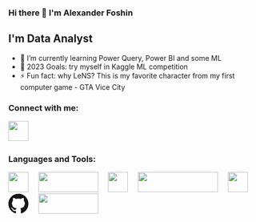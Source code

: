 ### Hi there 👋 I'm Alexander Foshin

## I'm Data Analyst
- 🌱 I’m currently learning Power Query, Power BI and some ML
- 🥅 2023 Goals: try myself in Kaggle ML competition
- ⚡ Fun fact: why LeNS? This is my favorite character from my first computer game - GTA Vice City

### Connect with me:
[<img src="https://raw.githubusercontent.com/gilbarbara/logos/main/logos/telegram.svg" width="40" height="40">](https://t.me/alexander_foshin)

### Languages and Tools:

<img src="https://github.com/gilbarbara/logos/blob/main/logos/python.svg" width="40" height="40">&nbsp;&nbsp;&nbsp;&nbsp;&nbsp;<img src="https://github.com/gilbarbara/logos/blob/main/logos/pandas.svg" width="120" height="40">&nbsp;&nbsp;&nbsp;&nbsp;&nbsp;<img src="https://github.com/gilbarbara/logos/blob/main/logos/postgresql.svg" width="40" height="40">&nbsp;&nbsp;&nbsp;&nbsp;&nbsp;<img src="https://seeklogo.com/images/T/Teradata-logo-B70D0F9DDB-seeklogo.com.png" width="160" height="40">&nbsp;&nbsp;&nbsp;&nbsp;&nbsp;<img src="https://github.com/gilbarbara/logos/blob/main/logos/git.svg" width="40" height="40">&nbsp;&nbsp;&nbsp;&nbsp;&nbsp;<img src="https://raw.githubusercontent.com/github/explore/78df643247d429f6cc873026c0622819ad797942/topics/github/github.png" width="40" height="40">&nbsp;&nbsp;&nbsp;&nbsp;&nbsp;<img src="https://github.com/gilbarbara/logos/blob/main/logos/tableau.svg" width="120" height="40">




<!--
**LeNS793/LeNS793** is a ✨ _special_ ✨ repository because its `README.md` (this file) appears on your GitHub profile.

Here are some ideas to get you started:

- 🔭 I’m currently working on ...
- 🌱 I’m currently learning ...
- 👯 I’m looking to collaborate on ...
- 🤔 I’m looking for help with ...
- 💬 Ask me about ...

- 😄 Pronouns: ...

-->
